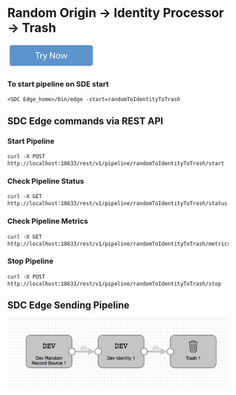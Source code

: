 # Random Origin -> Identity Processor -> Trash

[![Try Now](../trynow.png)](http://localhost:18630?pipelineTitle=randomToIdentityToTrash&importPipelineFromUrl=https://github.com/streamsets/datacollector-edge/blob/master/resources/samplePipelines/randomToIdentityToTrash/pipeline.json)

### To start pipeline on SDE start

    <SDC Edge_home>/bin/edge -start=randomToIdentityToTrash

## SDC Edge commands via REST API

### Start Pipeline
    curl -X POST http://localhost:18633/rest/v1/pipeline/randomToIdentityToTrash/start

### Check Pipeline Status
    curl -X GET http://localhost:18633/rest/v1/pipeline/randomToIdentityToTrash/status

### Check Pipeline Metrics
    curl -X GET http://localhost:18633/rest/v1/pipeline/randomToIdentityToTrash/metrics

### Stop Pipeline
    curl -X POST http://localhost:18633/rest/v1/pipeline/randomToIdentityToTrash/stop


## SDC Edge Sending Pipeline

![Image of SDC Edge Sending Pipeline](edge.png)

